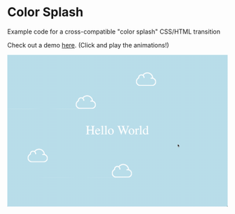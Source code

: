 # Color Splash
Example code for a cross-compatible "color splash" CSS/HTML transition

Check out a demo [here](https://mildlysurprised.com/color_splash). (Click and play the animations!)

![example gif](example.gif)
